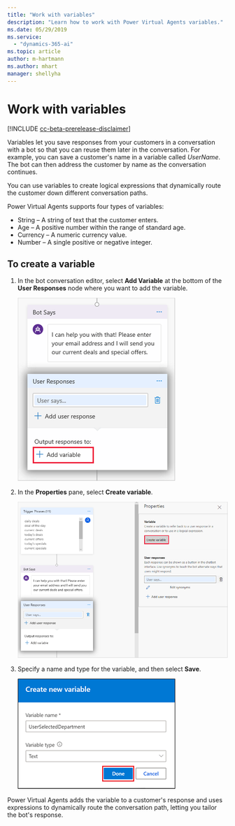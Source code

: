 ```yaml
---
title: "Work with variables"
description: "Learn how to work with Power Virtual Agents variables."
ms.date: 05/29/2019
ms.service:
  - "dynamics-365-ai"
ms.topic: article
author: m-hartmann
ms.author: mhart
manager: shellyha
---
```


# Work with variables

[!INCLUDE [cc-beta-prerelease-disclaimer](includes/cc-beta-prerelease-disclaimer.md)]

Variables let you save responses from your customers in a conversation with a bot so that you can reuse them later in the conversation. For example, you can save a customer's name in a variable called *UserName*. The bot can then address the customer by name as the conversation continues.

You can use variables to create logical expressions that dynamically route the customer down different conversation paths.

Power Virtual Agents supports four types of variables:

* String – A string of text that the customer enters.
* Age – A positive number within the range of standard age.
* Currency – A numeric currency value.
* Number – A single positive or negative integer.

## To create a variable

1. In the bot conversation editor, select **Add Variable** at the bottom of the **User Responses** node where you want to add the variable.

   ![Add variable](media/add-variable.png)

2. In the **Properties** pane, select **Create variable**.

   ![Create variable](media/create-new-variable.png)

3. Specify a name and type for the variable, and then select **Save**.

   ![Save variable](media/save-variable.png)

Power Virtual Agents adds the variable to a customer's response and uses expressions to dynamically route the conversation path, letting you tailor the bot's response.
